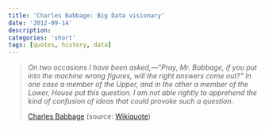 ```yaml
---
title: 'Charles Babbage: Big Data visionary'
date: '2012-09-14'
description:
categories: 'short'
tags: [quotes, history, data]
---
```


> _On two occasions I have been asked,—"Pray, Mr. Babbage, if you put into the machine wrong figures, will the right answers come out?" In one case a member of the Upper, and in the other a member of the Lower, House put this question. I am not able rightly to apprehend the kind of confusion of ideas that could provoke such a question._  
> 
> [Charles Babbage](http://en.wikipedia.org/wiki/Charles_Babbage) (source: [Wikiquote](http://en.wikiquote.org/wiki/Charles_Babbage))
